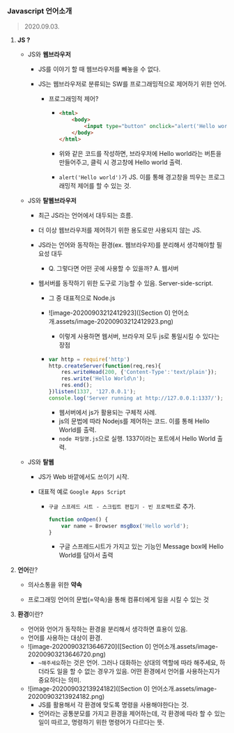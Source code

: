 ### Javascript 언어소개

> 2020.09.03.



1. **JS ?**

   - JS와 **웹브라우저**

     - JS를 이야기 할 때 웹브라우저를 빼놓을 수 없다.

     - JS는 웹브라우저로 분류되는 SW를 프로그래밍적으로 제어하기 위한 언어.

       - 프로그래밍적 제어?

         - ```html
           <html>
               <body>
                   <input type="button" onclick="alert('Hello world')" value="Hello world">
               </body>
           </html>
           ```

         - 위와 같은 코드를 작성하면, 브라우저에 Hello world라는 버튼을 만들어주고, 클릭 시 경고창에 Hello world 출력.

         - `alert('Hello world')`가 JS. 이를 통해 경고창을 띄우는 프로그래밍적 제어를 할 수 있는 것.

   - JS와 **탈웹브라우저**

     - 최근 JS라는 언어에서 대두되는 흐름.

     - 더 이상 웹브라우저를 제어하기 위한 용도로만 사용되지 않는 JS.

     - JS라는 언어와 동작하는 환경(ex. 웹브라우저)를 분리해서 생각해야할 필요성 대두

       - Q. 그렇다면 어떤 곳에 사용할 수 있을까? A. 웹서버

     - 웹서버를 동작하기 위한 도구로 기능할 수 있음. Server-side-script.

       - 그 중 대표적으로 Node.js

       - ![image-20200903212412923]([Section 0] 언어소개.assets/image-20200903212412923.png)

         - 이렇게 사용하면 웹서버, 브라우저 모두 js로 통일시킬 수 있다는 장점

       - ```js
         var http = require('http')
         http.createServer(function(req,res){
             res.writeHead(200, {'Content-Type':'text/plain'});
             res.write('Hello World\n');
             res.end();
         })listen(1337, '127.0.0.1');
         console.log('Server running at http://127.0.0.1:1337/');
         ```

         - 웹서버에서 js가 활용되는 구체적 사례.
         - js의 문법에 따라 Nodejs를 제어하는 코드. 이를 통해 Hello World를 출력.
         - `node 파일명.js`으로 실행. 1337이라는 포트에서 Hello World 출력.

   - JS와 **탈웹**

     - JS가 Web 바깥에서도 쓰이기 시작.

     - 대표적 예로 `Google Apps Script`

       - `구글 스프레드 시트 - 스크립트 편집기 - 빈 프로젝트`로 추가.

         ```js
         function onOpen() {
             var name = Browser msgBox('Hello world');
         }
         ```

         - 구글 스프레드시트가 가지고 있는 기능인 Message box에 Hello World를 담아서 출력

           

2. **언어**란?

   - 의사소통을 위한 **약속**

   - 프로그래밍 언어의 문법(=약속)을 통해 컴퓨터에게 일을 시킬 수 있는 것

     

3. **환경**이란?

   - 언어와 언어가 동작하는 환경을 분리해서 생각하면 효용이 있음.
   - 언어를 사용하는 대상이 환경.
   - ![image-20200903213646720]([Section 0] 언어소개.assets/image-20200903213646720.png)
     - `~해주세요`하는 것은 언어. 그러나 대화하는 상대의 역할에 따라 해주세요, 하더라도 일을 할 수 없는 경우가 있음. 어떤 환경에서 언어를 사용하는지가 중요하다는 의미.
   - ![image-20200903213924182]([Section 0] 언어소개.assets/image-20200903213924182.png)
     - JS를 활용해서 각 환경에 맞도록 명령을 사용해야한다는 것.
     - 언어라는 공통분모를 가지고 환경을 제어하는데, 각 환경에 따라 할 수 있는 일이 따르고, 명령하기 위한 명령어가 다르다는 뜻.